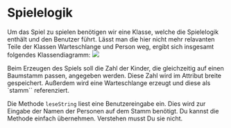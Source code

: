 # Spielelogik
Um das Spiel zu spielen benötigen wir eine Klasse, welche die Spielelogik enthält und den Benutzer führt. Lässt man die hier nicht mehr relavanten Teile der Klassen Warteschlange und Person weg, ergibt sich insgesamt folgendes Klassendiagramm: 
![](http://inf-schule.de/content/programmierung/oopjava/beziehungen/platzda/spielelogik/KlassendiagrammGesamt.png)

Beim Erzeugen des Spiels soll die Zahl der Kinder, die gleichzeitig auf einen Baumstamm passen, angegeben werden. Diese Zahl wird im Attribut breite gespeichert. Außerdem wird eine Warteschlange erzeugt und diese als `stamm`` referenziert. 

Die Methode `leseString` liest eine Benutzereingabe ein. Dies wird zur Eingabe der Namen der Personen auf dem Stamm benötigt. Du kannst die Methode einfach übernehmen. Verstehen musst Du sie nicht.